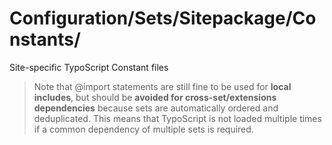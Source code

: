 # Configuration/Sets/Sitepackage/Constants/

Site-specific TypoScript Constant files

> Note that @import statements are still fine to be used for **local includes**, but should be **avoided for cross-set/extensions dependencies** because sets are automatically ordered and deduplicated. This means that TypoScript is not loaded multiple times if a common dependency of multiple sets is required.